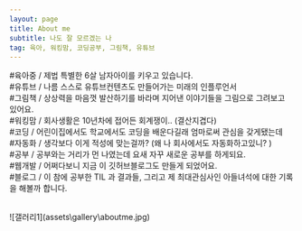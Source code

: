 ```yaml
---
layout: page
title: About me
subtitle: 나도 잘 모르겠는 나
tag: 육아, 워킹맘, 코딩공부, 그림책, 유튜브
---
```

<html> 
  
#육아중  / 제법 특별한 6살 남자아이를 키우고 있습니다.  <br>
#유튜브  / 나름 스스로 유튜브컨텐츠도 만들어가는 미래의 인플루언서 <br>
#그림책  / 상상력을 마음껏 발산하기를 바라며 지어낸 이야기들을 그림으로 그려보고 있어요. <br>
#워킹맘  / 회사생활은 10년차에 접어든 회계쟁이.. (결산지겹다)   <br>
#코딩 / 어린이집에서도 학교에서도 코딩을 배운다길래 엄마로써 관심을 갖게됐는데  <br>
#자동화 / 생각보다 이게 적성에 맞는걸까? (왜 나 회사에서도 자동화하고있니? )  <br>
#공부 / 공부와는 거리가 먼 나였는데 요새 자꾸 새로운 공부를 하게되요. <br>
#웹개발 / 어쩌다보니 지금 이 깃허브블로그도 만들게 되었어요.  <br>
#블로그 / 이 참에 공부한 TIL 과 결과들, 그리고 제 최대관심사인 아들녀석에 대한 기록을 해볼까 합니다. <br>

<br>
![갤러리1](assets\gallery\aboutme.jpg)
</html>
